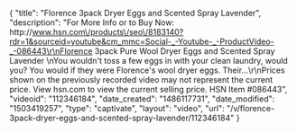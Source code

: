 {
    "title": "Florence 3pack Dryer Eggs and Scented Spray  Lavender",
    "description": "For More Info or to Buy Now: http:\/\/www.hsn.com\/products\/seo\/8183140?rdr=1&sourceid=youtube&cm_mmc=Social-_-Youtube-_-ProductVideo-_-086443\r\nFlorence 3pack Pure Wool Dryer Eggs and Scented Spray  Lavender \nYou wouldn't toss a few eggs in with your clean laundry, would you? You would if they were Florence's wool dryer eggs. Their...\r\nPrices shown on the previously recorded video may not represent the current price.  View hsn.com to view the current selling price. HSN Item #086443",
    "videoid": "112346184",
    "date_created": "1486117731",
    "date_modified": "1503419257",
    "type": "captivate",
    "layout": "video",
    "url": "\/v\/florence-3pack-dryer-eggs-and-scented-spray-lavender\/112346184"
}